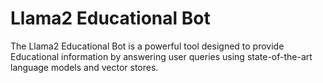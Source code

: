 

# Llama2 Educational Bot

The Llama2 Educational Bot is a powerful tool designed to provide Educational information by answering user queries using state-of-the-art language models and vector stores.
